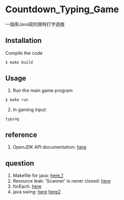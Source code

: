 # Countdown_Typing_Game

一個用Java寫的限時打字遊戲

## Installation

Compile the code
```bash
$ make build
```
## Usage

1. Run the main game program
```bash
$ make run
```

2. In gaming input:
```
typing
```

## reference

1. OpenJDK API documentation: [here](https://devdocs.io/openjdk~8/)

## question

1. Makefile for java: [here_1](https://www.cnblogs.com/jiqingwu/archive/2012/06/13/java_makefile.html)
2. Resource leak: 'Scanner' is never closed: [here](https://stackoverflow.com/questions/12519335/resource-leak-in-is-never-closed)
3. forEach: [here](https://stackoverflow.com/questions/9813310/print-an-arraylist-with-a-for-each-loop)
4. java swing: [here](http://www.runoob.com/w3cnote/java-swing-demo-intro.html) [here2](https://pydoing.blogspot.com/2011/05/java-basic-concept-of-gui.html)
